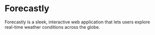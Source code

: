 # Forecastly
Forecastly is a sleek, interactive web application that lets users explore real-time weather conditions across the globe.

